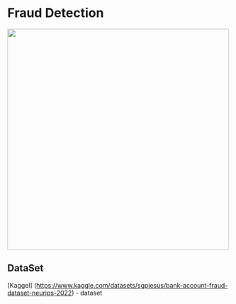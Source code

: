 # Fraud Detection
<div> <img src = "https://github.com/AhmedAbdElbassset/Fraud_Detection/assets/63741964/942a7e56-a69d-4b8f-b718-3540c45345af" width = "500">

## DataSet
[Kaggel] (https://www.kaggle.com/datasets/sgpjesus/bank-account-fraud-dataset-neurips-2022) - dataset 
